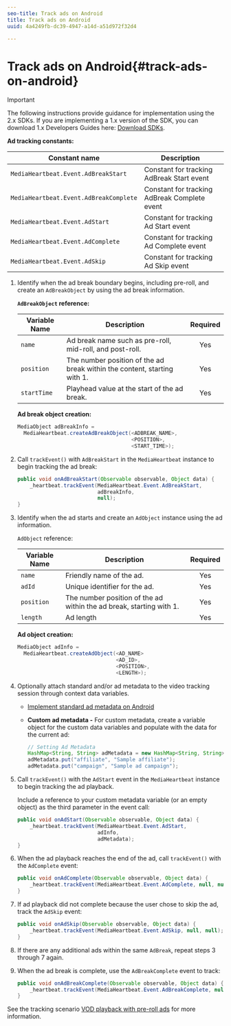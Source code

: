 ```yaml
---
seo-title: Track ads on Android
title: Track ads on Android
uuid: 4a4249fb-dc39-4947-a14d-a51d972f32d4

---
```


# Track ads on Android{#track-ads-on-android}

>[!IMPORTANT]
>
>The following instructions provide guidance for implementation using the 2.x SDKs. If you are implementing a 1.x version of the SDK, you can download 1.x Developers Guides here: [Download SDKs](../../sdk-implement/download-sdks.md).

**Ad tracking constants:**

|  Constant name  | Description&nbsp;&nbsp;  |
| --- | --- |
|  `MediaHeartbeat.Event.AdBreakStart`  | Constant for tracking AdBreak Start event  |
|  `MediaHeartbeat.Event.AdBreakComplete`  | Constant for tracking AdBreak Complete event  |
|  `MediaHeartbeat.Event.AdStart`  | Constant for tracking Ad Start event  |
|  `MediaHeartbeat.Event.AdComplete`  | Constant for tracking Ad Complete event  |
|  `MediaHeartbeat.Event.AdSkip`  | Constant for tracking Ad Skip event  |

1. Identify when the ad break boundary begins, including pre-roll, and create an `AdBreakObject` by using the ad break information.

   **`AdBreakObject` reference:** 

   |  Variable Name  | Description  | Required  |
   | --- | --- | :---: |
   |  `name`  | Ad break name such as pre-roll, mid-roll, and post-roll.  | Yes  |
   |  `position`  | The number position of the ad break within the content, starting with 1. | Yes  |
   |  `startTime`  | Playhead value at the start of the ad break.  | Yes  |

   **Ad break object creation:** 

   ```java
   MediaObject adBreakInfo =  
     MediaHeartbeat.createAdBreakObject(<ADBREAK_NAME>,  
                                        <POSITION>,  
                                        <START_TIME>);
   ```

1. Call `trackEvent()` with `AdBreakStart` in the `MediaHeartbeat` instance to begin tracking the ad break: 

   ```java
   public void onAdBreakStart(Observable observable, Object data) {  
       _heartbeat.trackEvent(MediaHeartbeat.Event.AdBreakStart,  
                             adBreakInfo,  
                             null); 
   }
   ```

1. Identify when the ad starts and create an `AdObject` instance using the ad information.

   `AdObject` reference: 

   |  Variable Name  | Description  | Required  |
   | --- | --- | :---: |
   |  `name`  | Friendly name of the ad.  | Yes  |
   |  `adId`  | Unique identifier for the ad.  | Yes  |
   |  `position`  | The number position of the ad within the ad break, starting with 1. | Yes  |
   |  `length`  | Ad length  | Yes  |

   **Ad object creation:** 

   ```java
   MediaObject adInfo =  
     MediaHeartbeat.createAdObject(<AD_NAME> 
                                   <AD_ID>,  
                                   <POSITION>,  
                                   <LENGTH>);
   ```

1. Optionally attach standard and/or ad metadata to the video tracking session through context data variables.

    * [Implement standard ad metadata on Android](../../sdk-implement/track-ads/impl-std-ad-metadata/impl-std-ad-metadata-android.md)
    * **Custom ad metadata -** For custom metadata, create a variable object for the custom data variables and populate with the data for the current ad:     
    
      ```java    
      // Setting Ad Metadata 
      HashMap<String, String> adMetadata = new HashMap<String, String>(); 
      adMetadata.put("affiliate", "Sample affiliate"); 
      adMetadata.put("campaign", "Sample ad campaign");
      ```

1. Call `trackEvent()` with the `AdStart` event in the `MediaHeartbeat` instance to begin tracking the ad playback.

   Include a reference to your custom metadata variable (or an empty object) as the third parameter in the event call: 

   ```java
   public void onAdStart(Observable observable, Object data) {  
       _heartbeat.trackEvent(MediaHeartbeat.Event.AdStart,  
                             adInfo,  
                             adMetadata); 
   }
   ```

1. When the ad playback reaches the end of the ad, call `trackEvent()` with the `AdComplete` event: 

   ```java
   public void onAdComplete(Observable observable, Object data) {  
       _heartbeat.trackEvent(MediaHeartbeat.Event.AdComplete, null, null); 
   }
   ```

1. If ad playback did not complete because the user chose to skip the ad, track the `AdSkip` event: 

   ```java
   public void onAdSkip(Observable observable, Object data) {  
       _heartbeat.trackEvent(MediaHeartbeat.Event.AdSkip, null, null); 
   }
   ```

1. If there are any additional ads within the same `AdBreak`, repeat steps 3 through 7 again. 
1. When the ad break is complete, use the `AdBreakComplete` event to track: 

   ```java
   public void onAdBreakComplete(Observable observable, Object data) {  
       _heartbeat.trackEvent(MediaHeartbeat.Event.AdBreakComplete, null, null); 
   }
   ```

See the tracking scenario [VOD playback with pre-roll ads](../../sdk-implement/tracking-scenarios/vod-preroll-ads.md) for more information.
